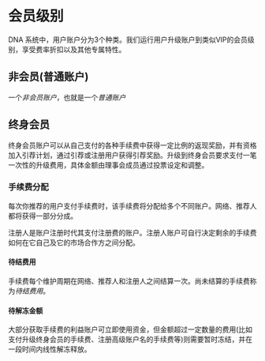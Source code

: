 # 会员级别

DNA 系统中，用户账户分为3个种类。我们运行用户升级账户到类似VIP的会员级别，享受费率折扣以及其他专属特性。

## 非会员(普通账户)

一个*非会员账户*，也就是一个*普通账户*

## 终身会员

终身会员账户可以从自己支付的各种手续费中获得一定比例的返现奖励，并有资格加入引荐计划，通过引荐或注册用户获得引荐奖励。升级到终身会员要求支付一笔一次性的升级费用，具体金额由理事会成员通过投票设定和调整。

### 手续费分配

每次你推荐的用户支付手续费时，该手续费将分配给多个不同账户。网络、推荐人都将获得一部分分成。

注册人是账户注册时代其支付注册费的账户。注册人账户可自行决定剩余的手续费如何在它自己及它的市场合作方之间分配。

#### 待结费用
手续费每个维护周期在网络、推荐人和注册人之间结算一次。尚未结算的手续费称为*待结费用*。
                 
#### 待解冻金额

大部分获取手续费的利益账户可立即使用资金，但金额超过一定数量的费用(比如支付升级终身会员的手续费、注册高级账户名的手续费等)则需要暂时冻结，并在一段时间内线性解冻释放。
                 
